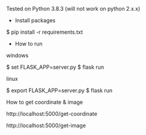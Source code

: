 Tested on Python 3.8.3 (will not work on python 2.x.x)

- Install packages

$ pip install -r requirements.txt

- How to run

windows

$ set FLASK_APP=server.py
$ flask run

linux

$ export FLASK_APP=server.py
$ flask run


How to get coordinate & image

http://localhost:5000/get-coordinate

http://localhost:5000/get-image
